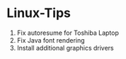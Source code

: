 # Linux-Tips

1. Fix autoresume for Toshiba Laptop
2. Fix Java font rendering 
3. Install additional graphics drivers
